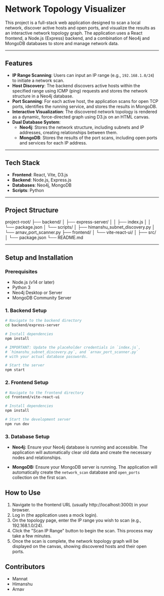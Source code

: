 # Network Topology Visualizer

This project is a full-stack web application designed to scan a local network, discover active hosts and open ports, and visualize the results as an interactive network topology graph. The application uses a React frontend, a Node.js (Express) backend, and a combination of Neo4j and MongoDB databases to store and manage network data.

***

## Features

* **IP Range Scanning**: Users can input an IP range (e.g., `192.168.1.0/24`) to initiate a network scan.
* **Host Discovery**: The backend discovers active hosts within the specified range using ICMP (ping) requests and stores the network structure in a Neo4j database.
* **Port Scanning**: For each active host, the application scans for open TCP ports, identifies the running service, and stores the results in MongoDB.
* **Interactive Visualization**: The discovered network topology is rendered as a dynamic, force-directed graph using D3.js on an HTML canvas.
* **Dual Database System**:
    * **Neo4j**: Stores the network structure, including subnets and IP addresses, creating relationships between them.
    * **MongoDB**: Stores the results of the port scans, including open ports and services for each IP address.

***

## Tech Stack

* **Frontend**: React, Vite, D3.js
* **Backend**: Node.js, Express.js
* **Databases**: Neo4j, MongoDB
* **Scripts**: Python

***

## Project Structure

project-root/
├── backend/
│   ├── express-server/
│   │   ├── index.js
│   │   └── package.json
│   └── scripts/
│       ├── himanshu_subnet_discovery.py
│       └── arnav_port_scanner.py
├── frontend/
│   └── vite-react-ui/
│       ├── src/
│       └── package.json
└── README.md

***

## Setup and Installation

### Prerequisites

* Node.js (v14 or later)
* Python 3
* Neo4j Desktop or Server
* MongoDB Community Server

### 1. Backend Setup

```bash
# Navigate to the backend directory
cd backend/express-server

# Install dependencies
npm install

# IMPORTANT: Update the placeholder credentials in `index.js`, 
# `himanshu_subnet_discovery.py`, and `arnav_port_scanner.py` 
# with your actual database passwords.

# Start the server
npm start
```

### 2. Frontend Setup

```bash
# Navigate to the frontend directory
cd frontend/vite-react-ui

# Install dependencies
npm install

# Start the development server
npm run dev
```

### 3. Database Setup

- **Neo4j:** Ensure your Neo4j database is running and accessible. The application will automatically clear old data and create the necessary nodes and relationships.

- **MongoDB:** Ensure your MongoDB server is running. The application will automatically create the `network_scan` database and `open_ports` collection on the first scan.

## How to Use

1. Navigate to the frontend URL (usually http://localhost:3000) in your browser.
2. Log in (the application uses a mock login).
3. On the topology page, enter the IP range you wish to scan (e.g., 192.168.1.0/24).
4. Click the "Scan IP Range" button to begin the scan. This process may take a few minutes.
5. Once the scan is complete, the network topology graph will be displayed on the canvas, showing discovered hosts and their open ports.

## Contributors

- Mannat
- Himanshu
- Arnav